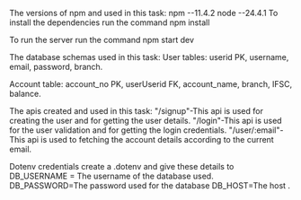 The versions of npm and  used in this task:
npm --11.4.2
node --24.4.1
To install the dependencies run the command
npm install

To run the server run the command 
npm start dev

The database schemas used in this task:
User tables:
userid PK,
username,
email,
password,
branch.

Account table:
account_no PK,
userUserid FK,
account_name,
branch,
IFSC,
balance.

The apis created and  used in this task:
"/signup"-This api is used for creating the user and for getting the user details.
"/login"-This api is used for the user validation and for getting the login credentials.
"/user/:email"-This api is used to fetching the account details according to the current email.

Dotenv credentials 
create a .dotenv and give these details to 
DB_USERNAME = The username of the database used.
DB_PASSWORD=The password used for the database
DB_HOST=The host .
